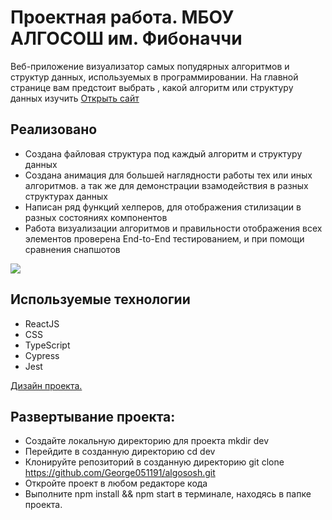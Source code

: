 # Проектная работа. МБОУ АЛГОСОШ им. Фибоначчи

Веб-приложение визуализатор самых попудярных алгоритмов и структур данных, используемых в программировании.
На главной странице вам предстоит выбрать , какой алгоритм или структуру данных изучить
[Открыть сайт](https://algosohs.vercel.app/)

## Реализовано

- Создана файловая структура под каждый алгоритм и структуру данных
- Создана анимация для большей наглядности работы тех или иных алгоритмов. а так же для демонстрации взамодействия
  в разных структурах данных
- Написан ряд функций хелперов, для отображения стилизации в разных состояниях компонентов
- Работа визуализации алгоритмов и правильности отображения всех элементов проверена End-to-End тестированием, и при помощи 
сравнения снапшотов

![](https://github.com/George051191/algosohs/blob/main/src/images/%D0%9C%D0%91%D0%9E%D0%A3_%D0%90%D0%9B%D0%93%D0%9E%D0%A1%D0%9E%D0%A8_-_Google_Chrome_2022-07-05_18-10-39.gif)

## Используемые технологии

- ReactJS
- CSS
- TypeScript
- Cypress
- Jest

[Дизайн проекта.](https://www.figma.com/file/RIkypcTQN5d37g7RRTFid0/Algososh_external_link?node-id=0%3A1)

## Развертывание проекта:

- Создайте локальную директорию для проекта mkdir dev
- Перейдите в созданную директорию cd dev
- Клонируйте репозиторий в созданную директорию git clone https://github.com/George051191/algososh.git
- Откройте проект в любом редакторе кода
- Выполните npm install && npm start в терминале, находясь в папке проекта.
